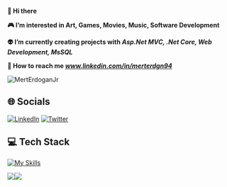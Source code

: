 
**👋 Hi there**

**:video_game: I’m interested in Art, Games, Movies, Music, Software Development**

**:alien: I’m currently creating projects with *Asp.Net MVC, .Net Core, Web Development, MsSQL***

**:speech_balloon: How to reach me *www.linkedin.com/in/merterdgn94***

<p align="left"> <img src="https://komarev.com/ghpvc/?username=MertErdoganJr&label=Profile%20views&color=brightgreen&style=plastic" alt="MertErdoganJr" /> </p>

## 🌐 Socials 
[![LinkedIn](https://img.shields.io/badge/LinkedIn-%230077B5.svg?logo=linkedin&logoColor=white)](https://linkedin.com/in/https://www.linkedin.com/in/merterdgn94/) [![Twitter](https://img.shields.io/badge/Twitter-%231DA1F2.svg?logo=Twitter&logoColor=white)](https://twitter.com/https://twitter.com/merterdgnjr) 

## 💻 Tech Stack

[![My Skills](https://skillicons.dev/icons?i=cs,dotnet,js,html,css,bootstrap,jquery,mysql,visualstudio,discord,github,linkedin,ai,ps)](https://skillicons.dev)


![](https://github-readme-streak-stats.herokuapp.com/?user=MertErdoganJr&theme=vision-friendly-dark&hide_border=true)![](https://github-readme-stats.vercel.app/api/top-langs/?username=MertErdoganJr&theme=vision-friendly-dark&hide_border=true&include_all_commits=false&count_private=false&layout=compact)

